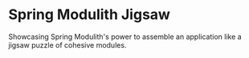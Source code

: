 # Spring Modulith Jigsaw

Showcasing Spring Modulith's power to assemble an application like a jigsaw puzzle of cohesive modules.
